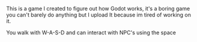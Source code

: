 This is a game I created to figure out how Godot works, it's a boring game you can't barely do anything but I upload It because im tired of working on it.

You walk with W-A-S-D and can interact with NPC's using the space
